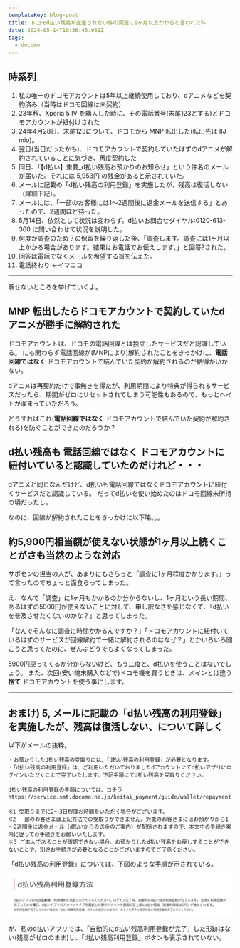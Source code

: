 ```yaml
---
templateKey: blog-post
title: ドコモd払い残高が返金されない件の調査に1ヶ月以上かかると言われた件
date: 2024-05-14T10:36:45.951Z
tags:
  - docomo
---
```


## 時系列

1. 私の唯一のドコモアカウントは5年以上継続使用しており、dアニメなどを契約済み（当時はドコモ回線は未契約）
2. 23年秋、Xperia 5 IV を購入した時に、その電話番号(末尾123とする)とドコモアカウントが紐付けされた
3. 24年4月28日、末尾123について、ドコモから MNP 転出した(転出先は IIJ mio)。
4. 翌日(当日だったかも)、ドコモアカウントで契約していたはずのdアニメが解約されていることに気づき、再度契約した
6. 同日、「【d払い】重要_d払い残高お預かりのお知らせ」という件名のメールが届いた。それには 5,953円 の残金があると示されていた。
5. メールに記載の「d払い残高の利用登録」を実施したが、残高は復活しない（詳細下記）。
6. メールには、「一部のお客様には1～2週間後に返金メールを送信する」とあったので、2週間ほど待った。
7. 5月14日、依然として状況は変わらず。d払いお問合せダイヤル:0120-613-360 に問い合わせて状況を説明した。
8. 何度か調査のため？の保留を繰り返した後、「調査します。調査には1ヶ月以上かかる場合があります。結果はお電話でお伝えします。」と回答?された。
9. 回答は電話でなくメールを希望する旨を伝えた。
10. 電話終わり ←イマココ

----

解せないところを挙げていくよ。

## MNP 転出したらドコモアカウントで契約していたdアニメが勝手に解約された

ドコモアカウントは、ドコモの電話回線とは独立したサービスだと認識している。
にも関わらず電話回線が(MNPにより)解約されたことをきっかけに、**電話回線ではなく** ドコモアカウントで結んでいた契約が解約されるのが納得がいかない。

dアニメは再契約だけで事無きを得たが、利用期間により特典が得られるサービスだったら、期間がゼロにリセットされてしまう可能性もあるので、もっとヘイトが溜まっていただろう。

どうすればこれ(**電話回線ではなく** ドコモアカウントで結んでいた契約が解約される)を防ぐことができたのだろうか？

## d払い残高も **電話回線ではなく** ドコモアカウントに紐付いていると認識していたのだけれど・・・

dアニメと同じなんだけど、d払いも電話回線ではなくドコモアカウントに紐付くサービスだと認識している。
だってd払いを使い始めたのはドコモ回線未所持の頃だったし。

なのに、回線が解約されたことをきっかけに以下略。。。


## 約5,900円相当額が使えない状態が1ヶ月以上続くことがさも当然のような対応

サポセンの担当の人が、あまりにもさらっと「調査に1ヶ月程度かかります。」って言ったのでちょっと面食らってしまった。

え、なんで「調査」に1ヶ月もかかるのか分からないし、1ヶ月という長い期間、あるはずの5900円が使えないことに対して、申し訳なさを感じなくて、「d払いを普及させたくないのかな？」と思ってしまった。

「なんでそんなに調査に時間かかるんですか？」「ドコモアカウントに紐付いているはずのサービスが回線解約で一緒に解約されるのはなぜ？」とかいろいろ聞こうと思ってたのに、ぜんぶどうでもよくなってしまった。

5900円戻ってくるか分からないけど、もう二度と、d払いを使うことはないでしょう。
また、次回(安い端末購入などで)ドコモ機を買うときは、メインとは違う **捨て** ドコモアカウントを使う事にします。

----

## おまけ) 5, メールに記載の「d払い残高の利用登録」を実施したが、残高は復活しない、について詳しく

以下がメールの抜粋。

```
・お預かりしたd払い残高の受取りには、「d払い残高の利用登録」が必要となります。
・「d払い残高の利用登録」は、ご利用いただいておりましたdアカウントにてd払いアプリにログインいただくことで完了いたします。下記手順にてd払い残高を受取りください。

d払い残高の利用登録の手順については、コチラ
https://service.smt.docomo.ne.jp/keitai_payment/guide/wallet/repayment.html#registration

※1 受取りまでに2～3日程度お時間をいただく場合がございます。
※2 一部のお客さまは上記方法での受取りができません。対象のお客さまにはお預かりから1～2週間後に返金メール（d払いからの送金のご案内）が配信されますので、本文中の手続き案内に従ってお手続きをお願いいたします。
※3 ご本人であることが確認できない場合、お預かりしたd払い残高をお戻しすることができないことや、別途お手続きが必要となることがございますのでご了承ください。
```

「d払い残高の利用登録」については、下図のような手順が示されている。

![image.png](https://raw.githubusercontent.com/amay077/blog2023/main/src/img/2024-05-14-01HXVCVF8QMR70MEBJGGKPG9GT.png)

が、私のd払いアプリでは、「自動的にd払い残高利用登録が完了」した形跡はない(残高がゼロのまま)し、「d払い残高利用登録」ボタンも表示されていない。

